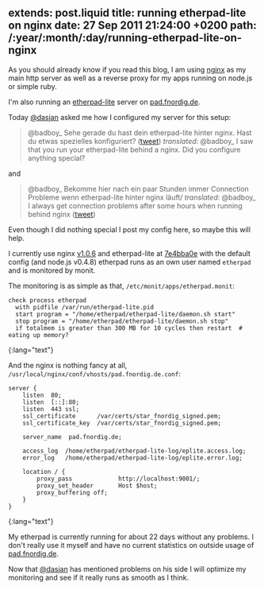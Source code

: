 extends: post.liquid
title: running etherpad-lite on nginx
date: 27 Sep 2011 21:24:00 +0200
path: /:year/:month/:day/running-etherpad-lite-on-nginx
---

As you should already know if you read this blog, I am using [nginx][] as my main http server as well as a reverse proxy for my apps running on node.js or simple ruby.

I'm also running an [etherpad-lite][etherpad] server on [pad.fnordig.de](https://pad.fnordig.de/).

Today [@dasjan][] asked me how I configured my server for this setup:

> @badboy_ Sehe gerade du hast dein etherpad-lite hinter nginx.
> Hast du etwas spezielles konfiguriert?
> ([tweet](https://twitter.com/dasjan/status/118688611980943360))
> _translated_: @badboy_ I saw that you run your etherpad-lite behind a nginx.
> Did you configure anything special?

and

> @badboy_ Bekomme hier nach ein paar Stunden immer Connection Probleme wenn etherpad-lite hinter nginx läuft/
> _translated_: @badboy_ I always get connection problems after some hours when running behind nginx
> ([tweet](https://twitter.com/dasjan/status/118689122452897793))

Even though I did nothing special I post my config here, so maybe this will help.

I currently use nginx [v1.0.6](http://nginx.org/download/nginx-1.0.6.tar.gz)
and
etherpad-lite at [7e4bba0e](https://github.com/ether/etherpad-lite/commit/7e4bba0e31d600a5d1d3833211252b1472f07f2c) with the default config (and node.js v0.4.8)
etherpad runs as an own user named `etherpad` and is monitored by monit.

The monitoring is as simple as that, `/etc/monit/apps/etherpad.monit`:

    check process etherpad
      with pidfile /var/run/etherpad-lite.pid
      start program = "/home/etherpad/etherpad-lite/daemon.sh start"
      stop program = "/home/etherpad/etherpad-lite/daemon.sh stop"
      if totalmem is greater than 300 MB for 10 cycles then restart  # eating up memory?
{:lang="text"}

And the nginx is nothing fancy at all, `/usr/local/nginx/conf/vhosts/pad.fnordig.de.conf`:

    server {
        listen  80;
        listen  [::]:80;
        listen  443 ssl;
        ssl_certificate      /var/certs/star_fnordig_signed.pem;
        ssl_certificate_key  /var/certs/star_fnordig_signed.pem;

        server_name  pad.fnordig.de;

        access_log  /home/etherpad/etherpad-lite-log/eplite.access.log;
        error_log   /home/etherpad/etherpad-lite-log/eplite.error.log;

        location / {
            proxy_pass             http://localhost:9001/;
            proxy_set_header       Host $host;
            proxy_buffering off;
        }
    }
{:lang="text"}

My etherpad is currently running for about 22 days without any problems. I don't really use it myself and have no current statistics on outside usage of [pad.fnordig.de](https://pad.fnordig.de/).

Now that [@dasjan][] has mentioned problems on his side I will optimize my monitoring and see if it really runs as smooth as I think.

[nginx]: http://nginx.org/en/
[etherpad]: https://github.com/Pita/etherpad-lite
[@dasjan]: https://twitter.com/dasjan
